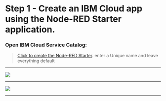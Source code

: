  # Step 1 - Create an IBM Cloud app using the Node-RED Starter application.



### Open IBM Cloud Service Catalog:

> [Click to create the Node-RED Starter](https://console.bluemix.net/catalog/starters/node-red-starter).
enter a Unique name and leave everything default

<hr>

![](../img/node-red-catalog.png)

<hr>



![](../img/node-red-running-instance.png)

<hr>



